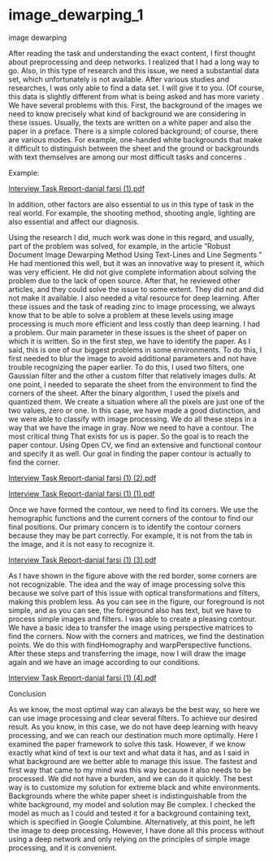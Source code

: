 # image_dewarping_1

image dewarping

After reading the task and understanding the exact content, I first thought about preprocessing and
deep networks. I realized that I had a long way to go. Also, in this type of research and this issue,
we need a substantial data set, which unfortunately is not available. After various studies and
researches, I was only able to find a data set. I will give it to you. (Of course, this data is slightly
different from what is being asked and has more variety . We have several problems with this.
First, the background of the images we need to know precisely what kind of background we are
considering in these issues. Usually, the texts are written on a white paper and also the paper in a
preface. There is a simple colored background; of course, there are various modes. For example,
one-handed white backgrounds that make it difficult to distinguish between the sheet and the
ground or backgrounds with text themselves are among our most difficult tasks and concerns . 

Example:

[Interview Task Report-danial  farsi (1).pdf](https://github.com/danialfarsi/image_dewarping_1/files/7642912/Interview.Task.Report-danial.farsi.1.pdf)

In addition, other factors are also essential to us in this type of task in the real world. For example,
the shooting method, shooting angle, lighting are also essential and affect our diagnosis.


Using the research I did, much work was done in this regard, and usually, part of the problem
was solved, for example, in the article “Robust Document Image Dewarping Method Using
Text-Lines and Line Segments ” He had mentioned this well, but it was an innovative way to
present it, which was very efficient.
He did not give complete information about solving the problem due to the lack of open source.
After that, he reviewed other articles, and they could solve the issue to some extent. They did not
and did not make it available. I also needed a vital resource for deep learning. After these issues
and the task of reading zinc to image processing, we always know that to be able to solve a problem
at these levels using image processing is much more efficient and less costly than deep learning. I
had a problem. Our main parameter in these issues is the sheet of paper on which it is written. So
in the first step, we have to identify the paper. As I said, this is one of our biggest problems in
some environments. To do this, I first needed to blur the image to avoid additional parameters and
not have trouble recognizing the paper earlier. To do this, I used two filters, one Gaussian filter
and the other a custom filter that relatively images dulls.
At one point, I needed to separate the sheet from the environment to find the corners of the sheet.
After the binary algorithm, I used the pixels and quantized them. We create a situation where all
the pixels are just one of the two values, zero or one. In this case, we have made a good distinction,
and we were able to classify with image processing. We do all these steps in a way that we have
the image in gray. Now we need to have a contour. The most critical thing That exists for us is
paper. So the goal is to reach the paper contour. Using Open CV, we find an extensive and
functional contour and specify it as well. Our goal in finding the paper contour is actually to find
the corner.


[Interview Task Report-danial  farsi (1) (2).pdf](https://github.com/danialfarsi/image_dewarping_1/files/7642914/Interview.Task.Report-danial.farsi.1.2.pdf)


[Interview Task Report-danial  farsi (1) (1).pdf](https://github.com/danialfarsi/image_dewarping_1/files/7642917/Interview.Task.Report-danial.farsi.1.1.pdf)



Once we have formed the contour, we need to find its corners. We use the hemographic functions
and the current corners of the contour to find our final positions. Our primary concern is to identify
the contour corners because they may be part correctly. For example, it is not from the tab in the
image, and it is not easy to recognize it.

[Interview Task Report-danial  farsi (1) (3).pdf](https://github.com/danialfarsi/image_dewarping_1/files/7642921/Interview.Task.Report-danial.farsi.1.3.pdf)



As I have shown in the figure above with the red border, some corners are not recognizable. The
idea and the way of image processing solve this because we solve part of this issue with optical
transformations and filters, making this problem less. As you can see in the figure, our foreground
is not simple, and as you can see, the foreground also has text, but we have to process simple
images and filters. I was able to create a pleasing contour. We have a basic idea to transfer the
image using perspective matrices to find the corners. Now with the corners and matrices, we find
the destination points. We do this with findHomography and warpPerspective functions. After
these steps and transferring the image, now I will draw the image again and we have an image
according to our conditions.


[Interview Task Report-danial  farsi (1) (4).pdf](https://github.com/danialfarsi/image_dewarping_1/files/7642924/Interview.Task.Report-danial.farsi.1.4.pdf)



Conclusion

As we know, the most optimal way can always be the best way, so here we can use image
processing and clear several filters. To achieve our desired result. As you know, in this case, we
do not have deep learning with heavy processing, and we can reach our destination much more
optimally. Here I examined the paper framework to solve this task. However, if we know exactly
what kind of text is our text and what data it has, and as I said in what background are we better
able to manage this issue. The fastest and first way that came to my mind was this way because it
also needs to be processed. We did not have a burden, and we can do it quickly. The best way is
to customize my solution for extreme black and white environments. Backgrounds where the white
paper sheet is indistinguishable from the white background, my model and solution may Be
complex. I checked the model as much as I could and tested it for a background containing text,
which is specified in Google Columbine. Alternatively, at this point, he left the image to deep
processing. However, I have done all this process without using a deep network and only relying
on the principles of simple image processing, and it is convenient.
